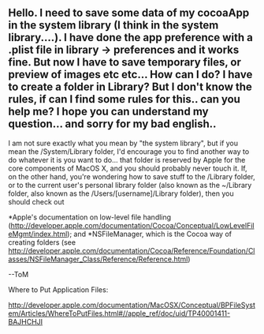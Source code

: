Hello.
I need to save some data of my cocoaApp in the system library (I think in the system library....).
I have done the app preference with a .plist file in library -> preferences and it works fine.
But now I have to save temporary files, or preview of images etc etc...
How can I do?
I have to create a folder in Library?
But I don't know the rules, if can I find some rules for this..
can you help me?
I hope you can understand my question... and sorry for my bad english..
----
I am not sure exactly what you mean by "the system library", but if you mean the /System/Library folder, I'd encourage you to find another way to do whatever it is you want to do... that folder is reserved by Apple for the core components of MacOS X, and you should probably never touch it.
If, on the other hand, you're wondering how to save stuff to the /Library folder, or to the current user's personal library folder (also known as the ~/Library folder, also known as the /Users/[username]/Library folder), then you should check out

*Apple's documentation on low-level file handling (http://developer.apple.com/documentation/Cocoa/Conceptual/LowLevelFileMgmt/index.html); and
*NSFileManager, which is the Cocoa way of creating folders (see http://developer.apple.com/documentation/Cocoa/Reference/Foundation/Classes/NSFileManager_Class/Reference/Reference.html)

--ToM

Where to Put Application Files:

http://developer.apple.com/documentation/MacOSX/Conceptual/BPFileSystem/Articles/WhereToPutFiles.html#//apple_ref/doc/uid/TP40001411-BAJHCHJI
